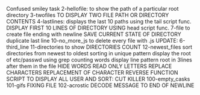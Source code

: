 Confused smiley task
2-hellofile: to show the path of a particular root directory
3-twofiles TO DISPLAY TWO FILE PATH OR DIRECTORY CONTENTS
4-lastlines: displays the last 10 paths using the tail script func.
DISPLAY FIRST 10 LINES OF DIRECTORY USING head script func.
7-file to create file ending with newline
SAVE CURRENT STATE OF DIRECTORY
duplicate last line
10-no_more_js to delete every file with .js
UPDATE: 6-third_line
11-directories to show DIRECTORIES COUNT
12-newest_files sort directories from newest to oldest
sorting in unique pattern
display the root of etc/passwd using grep
counting words
display line pattern root in 3lines after them in the file
HIDE WORDS
READ ONLY LETTERS
REPLACE CHARACTERS
REPLACEMENT OF CHARACTER
REVERSE FUNCTION
SCRIPT TO DISPLAY ALL USER AND SORT: CUT KILLER
100-empty_casks
101-gifs FIXING FILE
102-acrostic DECODE MESSAGE TO END OF NEWLINE
